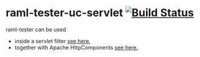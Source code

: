raml-tester-uc-servlet [![Build Status](https://travis-ci.org/nidi3/raml-tester-uc-servlet.svg?branch=master)](https://travis-ci.org/nidi3/raml-tester-uc-servlet)
======================

raml-tester can be used

- inside a servlet filter [see here.](https://github.com/nidi3/raml-tester-uc-servlet/tree/master/src/main/java/guru/nidi/ramltester/uc/servlet/RamlFilter.java)
- together with Apache HttpComponents [see here.](https://github.com/nidi3/raml-tester-uc-servlet/tree/master/src/test/java/guru/nidi/ramltester/uc/servlet/HttpComponentsTest.java)

